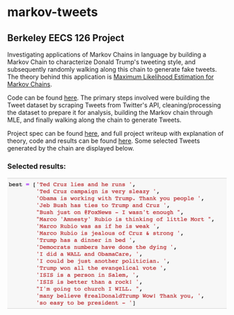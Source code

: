 # markov-tweets
## Berkeley EECS 126 Project

Investigating applications of Markov Chains in language by building a Markov Chain to characterize Donald Trump's tweeting style, and subsequently randomly walking along this chain to generate fake tweets. The theory behind this application is [Maximum Likelihood Estimation for Markov Chains](https://www.stat.cmu.edu/~cshalizi/462/lectures/06/markov-mle.pdf).

Code can be found [here](https://github.com/keyan3/markov-tweets/blob/master/code/MCMC-Trump-Tweets.ipynb). The primary steps involved were building the Tweet dataset by scraping Tweets from Twitter's API, cleaning/processing the dataset to prepare it for analysis, building the Markov chain through MLE, and finally walking along the chain to generate Tweets. 

Project spec can be found [here](https://d1b10bmlvqabco.cloudfront.net/attach/jiow4wnlt5e4v9/is6p9d0f5p6m3/jnb3s0iqngli/project_proposal.pdf), and full project writeup with explanation of theory, code and results can be found [here](https://github.com/keyan3/markov-tweets/blob/master/writeup/EECS_126_Project_Report%20(1).pdf). Some selected Tweets generated by the chain are displayed below.

### Selected results:

![alt text](https://raw.githubusercontent.com/keyan3/markov-tweets/master/writeup/BEST.png)
